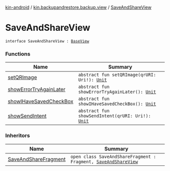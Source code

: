 [kin-android](../../index.md) / [kin.backupandrestore.backup.view](../index.md) / [SaveAndShareView](./index.md)

# SaveAndShareView

`interface SaveAndShareView : `[`BaseView`](../../kin.backupandrestore.base/-base-view.md)

### Functions

| Name | Summary |
|---|---|
| [setQRImage](set-q-r-image.md) | `abstract fun setQRImage(qrURI: Uri!): `[`Unit`](https://kotlinlang.org/api/latest/jvm/stdlib/kotlin/-unit/index.html) |
| [showErrorTryAgainLater](show-error-try-again-later.md) | `abstract fun showErrorTryAgainLater(): `[`Unit`](https://kotlinlang.org/api/latest/jvm/stdlib/kotlin/-unit/index.html) |
| [showIHaveSavedCheckBox](show-i-have-saved-check-box.md) | `abstract fun showIHaveSavedCheckBox(): `[`Unit`](https://kotlinlang.org/api/latest/jvm/stdlib/kotlin/-unit/index.html) |
| [showSendIntent](show-send-intent.md) | `abstract fun showSendIntent(qrURI: Uri!): `[`Unit`](https://kotlinlang.org/api/latest/jvm/stdlib/kotlin/-unit/index.html) |

### Inheritors

| Name | Summary |
|---|---|
| [SaveAndShareFragment](../-save-and-share-fragment/index.md) | `open class SaveAndShareFragment : Fragment, `[`SaveAndShareView`](./index.md) |
